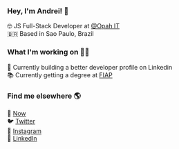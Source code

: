 ### Hey, I'm Andrei! 👋

🤓 JS Full-Stack Developer at [@Opah IT](https://opah.com.br/) <br>
🇧🇷 Based in Sao Paulo, Brazil <br>

### What I'm working on 👨‍💻

🌱 Currently building a better developer profile on Linkedin <br>
📚 Currently getting a degree at [FIAP](https://www.fiap.com.br/online/graduacao/tecnologo/analise-e-desenvolvimento-de-sistemas/)

### Find me elsewhere 🌎

🚀 [Now](https://magic-beginner-466.notion.site/Andrei-Vedovato-6acbdc15252c413b92eca5b3a6a0f954) <br>
🐦 [Twitter](https://twitter.com/andreivedovato) <br>
📸 [Instagram](https://instagram.com/andreivedovato) <br>
💼 [LinkedIn](https://www.linkedin.com/in/andreivedovato) <br>
